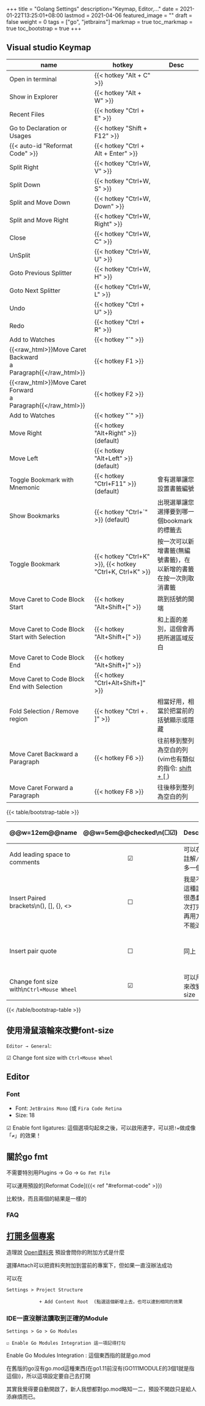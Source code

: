 +++
title = "Golang Settings"
description="Keymap, Editor,..."
date = 2021-01-22T13:25:01+08:00
lastmod = 2021-04-06
featured_image = ""
draft = false
weight = 0
tags = ["go", "jetbrains"]
markmap = true
toc_markmap = true
toc_bootstrap = true
+++

## Visual studio Keymap

| name | hotkey | Desc |
| ---- | ---- | ---- |
| Open in terminal | {{< hotkey "Alt + C" >}}
| Show in Explorer | {{< hotkey "Alt + W" >}}
| Recent Files | {{< hotkey "Ctrl + E" >}}
| Go to Declaration or Usages | {{< hotkey "Shift + F12" >}}
| {{< auto-id "Reformat Code" >}} | {{< hotkey "Ctrl + Alt + Enter" >}}
| Split Right |  {{< hotkey "Ctrl+W, V" >}}
| Split Down  | {{< hotkey "Ctrl+W, S" >}}
| Split and Move Down  | {{< hotkey "Ctrl+W, Down" >}}
| Split and Move Right |  {{< hotkey "Ctrl+W, Right" >}}
| Close | {{< hotkey "Ctrl+W, C" >}}
| UnSplit | {{< hotkey "Ctrl+W, U" >}}
Goto Previous Splitter | {{< hotkey "Ctrl+W, H" >}}
Goto Next Splitter | {{< hotkey "Ctrl+W, L" >}}
Undo | {{< hotkey "Ctrl + U" >}}
Redo | {{< hotkey "Ctrl + R" >}}
Add to Watches | {{< hotkey "`" >}}
{{<raw_html>}}Move Caret Backward<br>a Paragraph{{</raw_html>}} | {{< hotkey F1 >}}
{{<raw_html>}}Move Caret Forward<br>a Paragraph{{</raw_html>}} | {{< hotkey F2 >}}
Add to Watches | {{< hotkey "`" >}}
Move Right | {{< hotkey "Alt+Right" >}} (default)
Move Left | {{< hotkey "Alt+Left" >}} (default)
Toggle Bookmark with Mnemonic | {{< hotkey "Ctrl+F11" >}} (default) | 會有選單讓您設置書籤編號
Show Bookmarks | {{< hotkey "Ctrl+`" >}} (default) | 出現選單讓您選擇要到哪一個bookmark的標籤去
Toggle Bookmark | {{< hotkey "Ctrl+K" >}}, {{< hotkey "Ctrl+K, Ctrl+K" >}} | 按一次可以新增書籤(無編號書籤)，在以新增的書籤在按一次則取消書籤
Move Caret to Code Block Start | {{< hotkey "Alt+Shift+[" >}} | 跳到括號的開端
Move Caret to Code Block Start with Selection | {{< hotkey "Alt+Shift+[" >}} | 和上面的差別，這個會再把所選區域反白
Move Caret to Code Block End | {{< hotkey "Alt+Shift+]" >}}
Move Caret to Code Block End with Selection | {{< hotkey "Ctrl+Alt+Shift+]" >}}
Fold Selection / Remove region | {{< hotkey "Ctrl + . ]" >}} | 相當好用，相當於把當前的括號顯示或隱藏
Move Caret Backward a Paragraph | {{< hotkey F6 >}} | 往前移到整列為空白的列 (vim也有類似的指令: [shift + \[ ](https://vi.stackexchange.com/questions/10828/visual-select-from-cursor-to-next-empty-line))
Move Caret Forward a Paragraph | {{< hotkey F8 >}} | 往後移到整列為空白的列


{{< table/bootstrap-table >}}

| @@w=12em@@name | @@w=5em@@checked\n(☐☑) | Description | 設定位置 |
| ---- | :----: | ---- | ---- |
Add leading space to comments | ☑ | 可以在打完註解``//``自動多一個空白
Insert Paired brackets\n(), [], {}, <> | ☐  | 我是不喜歡這種設定，很愚蠢，每次打完還要再用方向鍵不能連著打 | Editor > General > Smart Keys
Insert pair quote | ☐  | 同上 | Editor > General > Smart Keys
Change font size with\n``Ctrl+Mouse Wheel`` | ☑ | 可以用滾輪來改變font-size

{{< /table/bootstrap-table >}}

## 使用滑鼠滾輪來改變font-size

``Editor → General``:

  ☑ Change font size with ``Ctrl+Mouse Wheel``

## Editor

### Font

- Font: ``JetBrains Mono`` (或 ``Fira Code Retina``
- Size: 18

☑ Enable font ligatures: 這個選項勾起來之後，可以啟用連字，可以把``!=``做成像「``≠``」的效果！

## 關於go fmt

不需要特別用Plugins → Go → ``Go Fmt File``

可以運用預設的[Reformat Code]({{< ref "#reformat-code" >}})

比較快，而且兩個的結果是一樣的

### FAQ

## [打開多個專案](https://www.jetbrains.com/help/webstorm/opening-reopening-and-closing-projects.html#ws_opening_multiple_projects)

造理說 [Open資料夾](https://www.jetbrains.com/help/webstorm/opening-reopening-and-closing-projects.html#ws_multiple_project_select_opening_policy) 預設會問你的附加方式是什麼

選擇Attach可以把資料夾附加到當前的專案下，但如果一直沒辦法成功

可以在

```
Settings > Project Structure

            + Add Content Root  (點選這個新增上去，也可以達到相同的效果
```


### IDE一直沒辦法讀取到正確的Module

```
Settings > Go > Go Modules

☑ Enable Go Modules Integration 這一項記得打勾
```

Enable Go Modules Integration : 這個東西指的就是go.mod

在舊版的go沒有go.mod這種東西(在go1.11前沒有(GO111MODULE的3個1就是指這個))，所以這項設定要自己去打開

其實我覺得要自動開啟了，新人我想都對go.mod略知一二，預設不開啟只是給人添麻煩而已。



